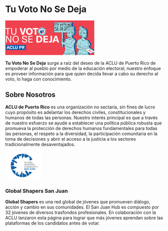 # Tu Voto No Se Deja

![Tu Voto No Se Deja](img/Footer.png)

**Tu Voto No Se Deja** surge a raíz del deseo de la ACLU de Puerto Rico de empoderar al pueblo por medio de la educación electoral; nuestro enfoque es proveer información para que quien decida llevar a cabo su derecho al voto, lo haga con conocimiento.

## Sobre Nosotros

 **ACLU de Puerto Rico** es una organización no sectaria, sin fines de lucro cuyo propósito es adelantar los derechos civiles, constitucionales y humanos de todas las personas. Nuestro interés principal es que a través de nuestro esfuerzo se ayude a establecer una política pública robusta que promueva la protección de derechos humanos fundamentales para todas las personas, el respeto a la diversidad, la participación comunitaria en la toma de decisiones y abrir el acceso a la justicia a los sectores tradicionalmente desaventajados.

![Tu Voto No Se Deja](img/global-shaper-logo.png)

### Global Shapers San Juan

**Global Shapers** es una red global de jóvenes que promueven diálogo, acción y cambio en sus comunidades. El San Juan Hub es compuesto por 32 jóvenes de diversos trasfondos profesionales. En colaboración con la ACLU lanzaron esta página para lograr que más jóvenes aprendan sobre las plataformas de los candidatos antes de votar.
